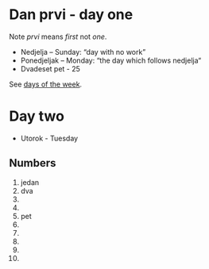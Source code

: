 # Dan prvi - day one
Note *prvi* means *first* not *one*.

* Nedjelja – Sunday: “day with no work”
* Ponedjeljak – Monday: “the day which follows nedjelja“
* Dvadeset pet - 25

See [days of the week](https://www.learncroatian.eu/blog/days-of-week-croatian).

# Day two
* Utorok - Tuesday

## Numbers
1. jedan
2. dva
3.
4.
5. pet
6.
7.
8.
9.
10. 

